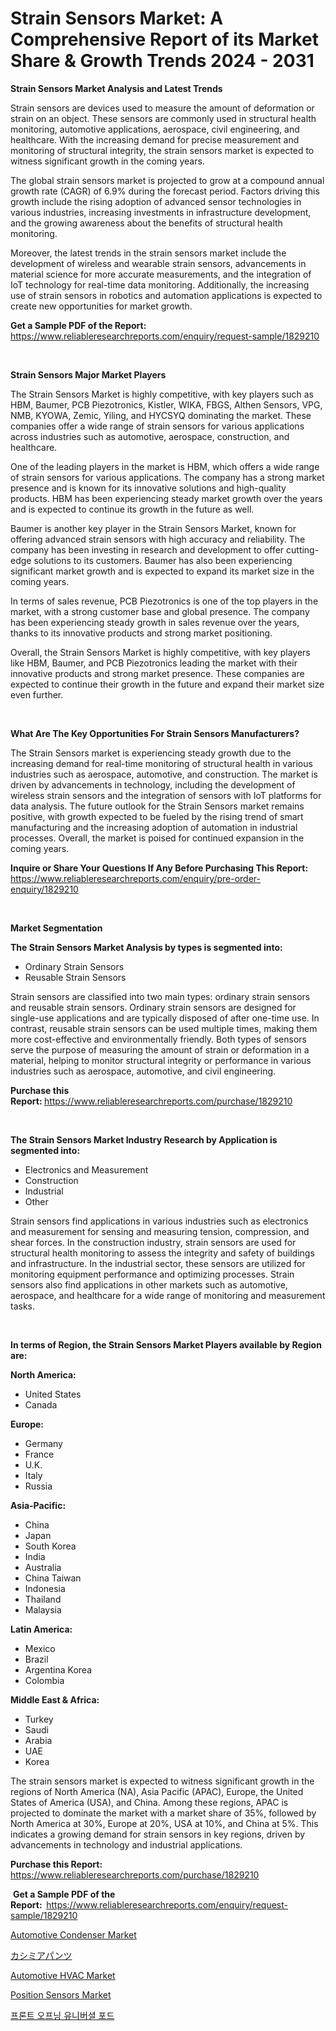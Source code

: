 <p><h1>Strain Sensors Market: A Comprehensive Report of its Market Share & Growth Trends 2024 - 2031</h1></p><p><strong>Strain Sensors Market Analysis and Latest Trends</strong></p>
<p><p>Strain sensors are devices used to measure the amount of deformation or strain on an object. These sensors are commonly used in structural health monitoring, automotive applications, aerospace, civil engineering, and healthcare. With the increasing demand for precise measurement and monitoring of structural integrity, the strain sensors market is expected to witness significant growth in the coming years.</p><p>The global strain sensors market is projected to grow at a compound annual growth rate (CAGR) of 6.9% during the forecast period. Factors driving this growth include the rising adoption of advanced sensor technologies in various industries, increasing investments in infrastructure development, and the growing awareness about the benefits of structural health monitoring.</p><p>Moreover, the latest trends in the strain sensors market include the development of wireless and wearable strain sensors, advancements in material science for more accurate measurements, and the integration of IoT technology for real-time data monitoring. Additionally, the increasing use of strain sensors in robotics and automation applications is expected to create new opportunities for market growth.</p></p>
<p><strong>Get a Sample PDF of the Report:&nbsp;</strong> <a href="https://www.reliableresearchreports.com/enquiry/request-sample/1829210">https://www.reliableresearchreports.com/enquiry/request-sample/1829210</a></p>
<p>&nbsp;</p>
<p><strong>Strain Sensors Major Market Players</strong></p>
<p><p>The Strain Sensors Market is highly competitive, with key players such as HBM, Baumer, PCB Piezotronics, Kistler, WIKA, FBGS, Althen Sensors, VPG, NMB, KYOWA, Zemic, Yiling, and HYCSYQ dominating the market. These companies offer a wide range of strain sensors for various applications across industries such as automotive, aerospace, construction, and healthcare.</p><p>One of the leading players in the market is HBM, which offers a wide range of strain sensors for various applications. The company has a strong market presence and is known for its innovative solutions and high-quality products. HBM has been experiencing steady market growth over the years and is expected to continue its growth in the future as well.</p><p>Baumer is another key player in the Strain Sensors Market, known for offering advanced strain sensors with high accuracy and reliability. The company has been investing in research and development to offer cutting-edge solutions to its customers. Baumer has also been experiencing significant market growth and is expected to expand its market size in the coming years.</p><p>In terms of sales revenue, PCB Piezotronics is one of the top players in the market, with a strong customer base and global presence. The company has been experiencing steady growth in sales revenue over the years, thanks to its innovative products and strong market positioning.</p><p>Overall, the Strain Sensors Market is highly competitive, with key players like HBM, Baumer, and PCB Piezotronics leading the market with their innovative products and strong market presence. These companies are expected to continue their growth in the future and expand their market size even further.</p></p>
<p>&nbsp;</p>
<p><strong>What Are The Key Opportunities For Strain Sensors Manufacturers?</strong></p>
<p><p>The Strain Sensors market is experiencing steady growth due to the increasing demand for real-time monitoring of structural health in various industries such as aerospace, automotive, and construction. The market is driven by advancements in technology, including the development of wireless strain sensors and the integration of sensors with IoT platforms for data analysis. The future outlook for the Strain Sensors market remains positive, with growth expected to be fueled by the rising trend of smart manufacturing and the increasing adoption of automation in industrial processes. Overall, the market is poised for continued expansion in the coming years.</p></p>
<p><strong>Inquire or Share Your Questions If Any Before Purchasing This Report:</strong> <a href="https://www.reliableresearchreports.com/enquiry/pre-order-enquiry/1829210">https://www.reliableresearchreports.com/enquiry/pre-order-enquiry/1829210</a></p>
<p>&nbsp;</p>
<p><strong>Market Segmentation</strong></p>
<p><strong>The Strain Sensors Market Analysis by types is segmented into:</strong></p>
<p><ul><li>Ordinary Strain Sensors</li><li>Reusable Strain Sensors</li></ul></p>
<p><p>Strain sensors are classified into two main types: ordinary strain sensors and reusable strain sensors. Ordinary strain sensors are designed for single-use applications and are typically disposed of after one-time use. In contrast, reusable strain sensors can be used multiple times, making them more cost-effective and environmentally friendly. Both types of sensors serve the purpose of measuring the amount of strain or deformation in a material, helping to monitor structural integrity or performance in various industries such as aerospace, automotive, and civil engineering.</p></p>
<p><strong>Purchase this Report:&nbsp;</strong><a href="https://www.reliableresearchreports.com/purchase/1829210">https://www.reliableresearchreports.com/purchase/1829210</a></p>
<p>&nbsp;</p>
<p><strong>The Strain Sensors Market Industry Research by Application is segmented into:</strong></p>
<p><ul><li>Electronics and Measurement</li><li>Construction</li><li>Industrial</li><li>Other</li></ul></p>
<p><p>Strain sensors find applications in various industries such as electronics and measurement for sensing and measuring tension, compression, and shear forces. In the construction industry, strain sensors are used for structural health monitoring to assess the integrity and safety of buildings and infrastructure. In the industrial sector, these sensors are utilized for monitoring equipment performance and optimizing processes. Strain sensors also find applications in other markets such as automotive, aerospace, and healthcare for a wide range of monitoring and measurement tasks.</p></p>
<p>&nbsp;</p>
<p><strong>In terms of Region, the Strain Sensors Market Players available by Region are:</strong></p>
<p>
    <p> <strong> North America: </strong>
        <ul>
            <li>United States</li>
            <li>Canada</li>
        </ul>
        </p> 
    <p> <strong> Europe: </strong>
        <ul>
            <li>Germany</li>
            <li>France</li>
            <li>U.K.</li>
            <li>Italy</li>
            <li>Russia</li>
        </ul>
        </p> 
    <p> <strong> Asia-Pacific: </strong>
        <ul>
            <li>China</li>
            <li>Japan</li>
            <li>South Korea</li>
            <li>India</li>
            <li>Australia</li>
            <li>China Taiwan</li>
            <li>Indonesia</li>
            <li>Thailand</li>
            <li>Malaysia</li>
        </ul>
        </p> 
    <p> <strong> Latin America: </strong>
        <ul>
            <li>Mexico</li>
            <li>Brazil</li>
            <li>Argentina Korea</li>
            <li>Colombia</li>
        </ul>
        </p> 
    <p> <strong> Middle East & Africa: </strong>
        <ul>
            <li>Turkey</li>
            <li>Saudi</li>
            <li>Arabia</li>
            <li>UAE</li>
            <li>Korea</li>
        </ul>
    </p>
    </p>
<p><p>The strain sensors market is expected to witness significant growth in the regions of North America (NA), Asia Pacific (APAC), Europe, the United States of America (USA), and China. Among these regions, APAC is projected to dominate the market with a market share of 35%, followed by North America at 30%, Europe at 20%, USA at 10%, and China at 5%. This indicates a growing demand for strain sensors in key regions, driven by advancements in technology and industrial applications.</p></p>
<p><strong>Purchase this Report: </strong><a href="https://www.reliableresearchreports.com/purchase/1829210">https://www.reliableresearchreports.com/purchase/1829210</a></p>
<p>&nbsp;<strong>Get a Sample PDF of the Report:&nbsp;&nbsp;</strong><a href="https://www.reliableresearchreports.com/enquiry/request-sample/1829210">https://www.reliableresearchreports.com/enquiry/request-sample/1829210</a></p>
<p><strong></strong></p>
<p><p><a href="https://issuu.com/reportprime-2/docs/automotive-condenser-market-size-2030.pptx">Automotive Condenser Market</a></p><p><a href="https://github.com/lrlmopnhwd79300/Market-Research-Report-List-1/blob/main/15581719897.md">カシミアパンツ</a></p><p><a href="https://issuu.com/reportprime-2/docs/automotive-hvac-market-size-2030.pptx">Automotive HVAC Market</a></p><p><a href="https://github.com/julyju69/Market-Research-Report-List-2/blob/main/position-sensors-market.md">Position Sensors Market</a></p><p><a href="https://github.com/vsckjg50460/Market-Research-Report-List-1/blob/main/18257499276.md">프론트 오프닝 유니버셜 포드</a></p></p>